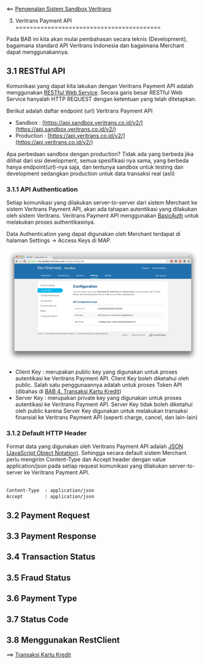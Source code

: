 <== [Pengenalan Sistem Sandbox Veritrans](../02-sandbox/README.md)

3. Veritrans Payment API
=========================================

Pada BAB ini kita akan mulai pembahasan secara teknis (Development), bagaimana standard API Veritrans Indonesia dan bagaimana Merchant dapat menggunakannya.

## 3.1 RESTful API

Komunikasi yang dapat kita lakukan dengan Veritrans Payment API adalah menggunakan [RESTful Web Service](http://en.wikipedia.org/wiki/Representational_state_transfer). Secara garis besar RESTful Web Service hanyalah HTTP REQUEST dengan ketentuan yang telah ditetapkan.

Berikut adalah daftar endpoint (url) Veritrans Payment API 

- Sandbox : [https://api.sandbox.veritrans.co.id/v2/](https://api.sandbox.veritrans.co.id/v2/)
- Production : [https://api.veritrans.co.id/v2/](https://api.veritrans.co.id/v2/)

Apa perbedaan sandbox dengan production? Tidak ada yang berbeda jika dilihat dari sisi development, semua spesifikasi nya sama, yang berbeda hanya endpoint(url)-nya saja, dan tentunya sandbox untuk testing dan development sedangkan production untuk data transaksi real (asli)

### 3.1.1 API Authentication

Setiap komunikasi yang dilakukan server-to-server dari sistem Merchant ke sistem Veritrans Payment API, akan ada tahapan autentikasi yang dilakukan oleh sistem Veritrans. Veritrans Payment API menggunakan [BasicAuth](http://en.wikipedia.org/wiki/Basic_access_authentication) untuk melakukan proses authentikasinya.

Data Authentication yang dapat digunakan oleh Merchant terdapat di halaman Settings -> Access Keys di MAP.

![MAP Settings -> Access Keys](../images/image-004.png)

- Client Key : merupakan public key yang digunakan untuk proses autentikasi ke Veritrans Payment API. Client Key boleh diketahui oleh public. Salah satu penggunaannya adalah untuk proses Token API (dibahas di [BAB 4. Transaksi Kartu Kredit](../04-kartu-kredit/README.md))
- Server Key : merupakan private key yang digunakan untuk proses autentikasi ke Veritrans Payment API. Server Key tidak boleh diketahui oleh public karena Server Key digunakan untuk melakukan transaksi finansial ke Veritrans Payment API (seperti charge, cancel, dan lain-lain)

### 3.1.2 Default HTTP Header

Format data yang digunakan oleh Veritrans Payment API adalah [JSON (JavaScript Object Notation)](http://www.json.org/). Sehingga secara default sistem Merchant perlu mengirim Content-Type dan Accept header dengan value application/json pada setiap request komunikasi yang dilakukan server-to-server ke Veritrans Payment API.

```

Content-Type  : application/json
Accept        : application/json

```

## 3.2 Payment Request

## 3.3 Payment Response

## 3.4 Transaction Status

## 3.5 Fraud Status

## 3.6 Payment Type

## 3.7 Status Code

## 3.8 Menggunakan RestClient

==> [Transaksi Kartu Kredit](../04-kartu-kredit/README.md)